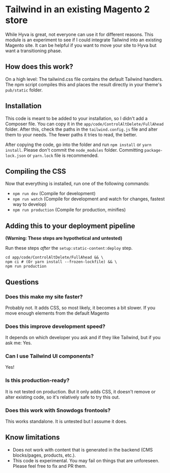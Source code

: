 # Tailwind in an existing Magento 2 store

While Hyva is great, not everyone can use it for different reasons. This module is an experiment to see if I could integrate Tailwind into an existing Magento site. It can be helpful if you want to move your site to Hyva but want a transitioning phase.

## How does this work?

On a high level: The tailwind.css file contains the default Tailwind handlers. The npm script compiles this and places the result directly in your theme's `pub/static` folder.

## Installation

This code is meant to be added to your installation, so I didn't add a Composer file. You can copy it in the `app/code/ControlAltDelete/FullAhead` folder. After this, check the paths in the `tailwind.config.js` file and alter them to your needs. The fewer paths it tries to read, the better.

After copying the code, go into the folder and run `npm install` or `yarn install`. Please don't commit the `node_modules` folder. Committing `package-lock.json` or `yarn.lock` file is recommended.

## Compiling the CSS

Now that everything is installed, run one of the following commands:

- `npm run dev` (Compile for development)
- `npm run watch` (Compile for development and watch for changes, fastest way to develop)
- `npm run production` (Compile for production, minifies)

## Adding this to your deployment pipeline

**(Warning: These steps are hypothetical and untested)**

Run these steps *after* the `setup:static-content:deploy` step.
```
cd app/code/ControlAltDelete/FullAhead && \
npm ci # (Or yarn install --frozen-lockfile) && \
npm run production
```

## Questions

### Does this make my site faster?

Probably not. It adds CSS, so most likely, it becomes a bit slower. If you move enough elements from the default Magento

### Does this improve development speed?

It depends on which developer you ask and if they like Tailwind, but if you ask me: Yes.

### Can I use Tailwind UI components?

Yes!

### Is this production-ready?

It is not tested on production. But it only adds CSS, it doesn't remove or alter existing code, so it's relatively safe to try this out.

### Does this work with Snowdogs frontools?

This works standalone. It is untested but I assume it does.

## Know limitations

- Does not work with content that is generated in the backend (CMS blocks/pages, products, etc.).
- This code is experimental. You may fail on things that are unforeseen. Please feel free to fix and PR them. 
